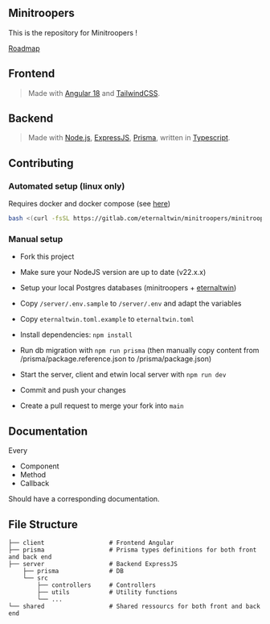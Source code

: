 ## Minitroopers

This is the repository for Minitroopers !

[Roadmap](https://gitlab.com/eternaltwin/minitroopers/minitroopers/-/wikis/Roadmap)

## Frontend

> Made with [Angular 18](https://angular.dev/) and [TailwindCSS](https://tailwindcss.com/).

## Backend

> Made with [Node.js](https://nodejs.org/en/), [ExpressJS](https://expressjs.com/), [Prisma](https://prisma.io/), written in [Typescript](https://www.typescriptlang.org/).

## Contributing

### Automated setup (linux only)

Requires docker and docker compose (see [here](https://docs.docker.com/engine/install/))

```bash
bash <(curl -fsSL https://gitlab.com/eternaltwin/minitroopers/minitroopers/-/raw/main/setup.sh?ref_type=heads)   
```

### Manual setup

- Fork this project

- Make sure your NodeJS version are up to date (v22.x.x)

- Setup your local Postgres databases (minitroopers + [eternaltwin](https://gitlab.com/eternaltwin/eternaltwin/-/blob/master/docs/db.md))

- Copy `/server/.env.sample` to `/server/.env` and adapt the variables

- Copy `eternaltwin.toml.example` to `eternaltwin.toml`

- Install dependencies: `npm install`

- Run db migration with `npm run prisma` (then manually copy content from /prisma/package.reference.json to /prisma/package.json)

- Start the server, client and etwin local server with `npm run dev`

- Commit and push your changes

- Create a pull request to merge your fork into `main`

## Documentation

Every

- Component
- Method
- Callback

Should have a corresponding documentation.

## File Structure

```
├── client                  # Frontend Angular
├── prisma                  # Prisma types definitions for both front and back end
├── server                  # Backend ExpressJS
    ├── prisma              # DB
    └── src
        ├── controllers     # Controllers
        ├── utils           # Utility functions
        └── ...
└── shared                  # Shared ressourcs for both front and back end
```
